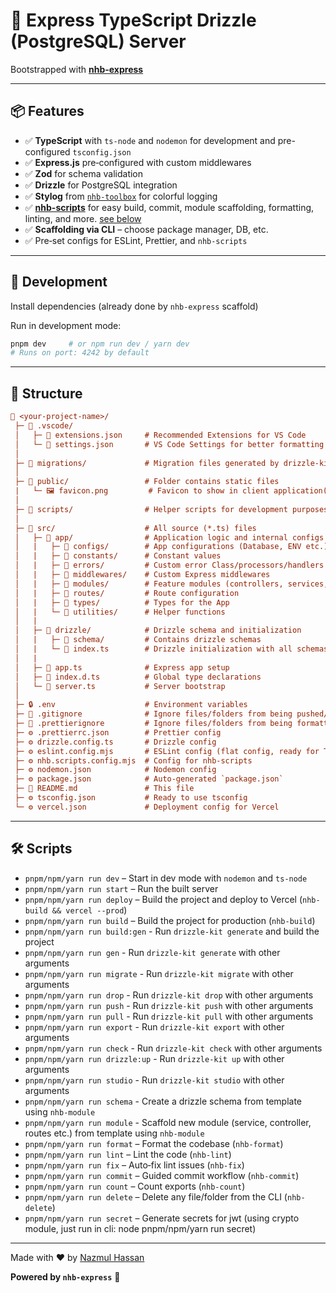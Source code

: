 # 🚀 Express TypeScript Drizzle (PostgreSQL) Server

Bootstrapped with [**nhb-express**](https://www.npmjs.com/package/nhb-express)

---

## 📦 Features

- ✅ **TypeScript** with `ts-node` and `nodemon` for development and pre-configured `tsconfig.json`
- ✅ **Express.js** pre‑configured with custom middlewares
- ✅ **Zod** for schema validation
- ✅ **Drizzle** for PostgreSQL integration
- ✅ **Stylog** from [`nhb-toolbox`](https://toolbox.nazmul-nhb.dev/docs/utilities/misc/stylog) for colorful logging
- ✅ **[nhb-scripts](https://www.npmjs.com/package/nhb-scripts)** for easy build, commit, module scaffolding, formatting, linting, and more. [see below](#️-scripts)
- ✅ **Scaffolding via CLI** – choose package manager, DB, etc.
- ✅ Pre‑set configs for ESLint, Prettier, and `nhb-scripts`

---

## 🚀 Development

Install dependencies (already done by `nhb-express` scaffold)

Run in development mode:

```bash
pnpm dev     # or npm run dev / yarn dev
# Runs on port: 4242 by default
```

---

## 📁 Structure

```ini
📁 <your-project-name>/
 ├─ 📁 .vscode/
 │   ├─ 📄 extensions.json     # Recommended Extensions for VS Code
 │   └─ 📄 settings.json       # VS Code Settings for better formatting
 │
 ├─ 📁 migrations/             # Migration files generated by drizzle-kit 
 │
 ├─ 📁 public/                 # Folder contains static files
 |   └─ 🖼️ favicon.png         # Favicon to show in client application(s) if supported, e.g. Browsers
 │
 ├─ 📁 scripts/                # Helper scripts for development purposes
 │
 ├─ 📁 src/                    # All source (*.ts) files
 │   ├─ 📁 app/                # Application logic and internal configs
 │   |   ├─ 📁 configs/        # App configurations (Database, ENV etc.)
 │   |   ├─ 📁 constants/      # Constant values
 │   |   ├─ 📁 errors/         # Custom error Class/processors/handlers
 │   |   ├─ 📁 middlewares/    # Custom Express middlewares
 │   |   ├─ 📁 modules/        # Feature modules (controllers, services, etc.)
 │   |   ├─ 📁 routes/         # Route configuration
 │   |   ├─ 📁 types/          # Types for the App
 │   |   └─ 📁 utilities/      # Helper functions
 │   |
 │   ├─ 📁 drizzle/            # Drizzle schema and initialization
 │   |   ├─ 📁 schema/         # Contains drizzle schemas
 │   |   └─ 📄 index.ts        # Drizzle initialization with all schemas
 │   |
 │   ├─ 📄 app.ts              # Express app setup
 │   ├─ 📄 index.d.ts          # Global type declarations
 │   └─ 📄 server.ts           # Server bootstrap
 │
 ├─ 🔒 .env                    # Environment variables
 ├─ 🚫 .gitignore              # Ignore files/folders from being pushed/committed
 ├─ 🚫 .prettierignore         # Ignore files/folders from being formatted with prettier
 ├─ ⚙️ .prettierrc.json        # Prettier config
 ├─ ⚙️ drizzle.config.ts       # Drizzle config
 ├─ ⚙️ eslint.config.mjs       # ESLint config (flat config, ready for TS)
 ├─ ⚙️ nhb.scripts.config.mjs  # Config for nhb-scripts
 ├─ ⚙️ nodemon.json            # Nodemon config
 ├─ ⚙️ package.json            # Auto-generated `package.json`
 ├─ 📃 README.md               # This file
 ├─ ⚙️ tsconfig.json           # Ready to use tsconfig
 └─ ⚙️ vercel.json             # Deployment config for Vercel
```

---

## 🛠️ Scripts

- `pnpm/npm/yarn run dev` – Start in dev mode with `nodemon` and `ts-node`
- `pnpm/npm/yarn run start` – Run the built server
- `pnpm/npm/yarn run deploy` – Build the project and deploy to Vercel (`nhb-build && vercel --prod`)
- `pnpm/npm/yarn run build` – Build the project for production (`nhb-build`)
- `pnpm/npm/yarn run build:gen` - Run `drizzle-kit generate` and build the project
- `pnpm/npm/yarn run gen` - Run `drizzle-kit generate` with other arguments
- `pnpm/npm/yarn run migrate` - Run `drizzle-kit migrate` with other arguments
- `pnpm/npm/yarn run drop` - Run `drizzle-kit drop` with other arguments
- `pnpm/npm/yarn run push` - Run `drizzle-kit push` with other arguments
- `pnpm/npm/yarn run pull` - Run `drizzle-kit pull` with other arguments
- `pnpm/npm/yarn run export` - Run `drizzle-kit export` with other arguments
- `pnpm/npm/yarn run check` - Run `drizzle-kit check` with other arguments
- `pnpm/npm/yarn run drizzle:up` - Run `drizzle-kit up` with other arguments
- `pnpm/npm/yarn run studio` - Run `drizzle-kit studio` with other arguments
- `pnpm/npm/yarn run schema` - Create a drizzle schema from template using `nhb-module`
- `pnpm/npm/yarn run module` - Scaffold new module (service, controller, routes etc.) from template using `nhb-module`
- `pnpm/npm/yarn run format` – Format the codebase (`nhb-format`)
- `pnpm/npm/yarn run lint` – Lint the code (`nhb-lint`)
- `pnpm/npm/yarn run fix` – Auto‑fix lint issues (`nhb-fix`)
- `pnpm/npm/yarn run commit` – Guided commit workflow (`nhb-commit`)
- `pnpm/npm/yarn run count` – Count exports (`nhb-count`)
- `pnpm/npm/yarn run delete` – Delete any file/folder from the CLI (`nhb-delete`)
- `pnpm/npm/yarn run secret` – Generate secrets for jwt (using crypto module, just run in cli: node pnpm/npm/yarn run secret)

---

Made with ❤️ by [Nazmul Hassan](https://github.com/nazmul-nhb)

**Powered by `nhb-express`** 🚀
